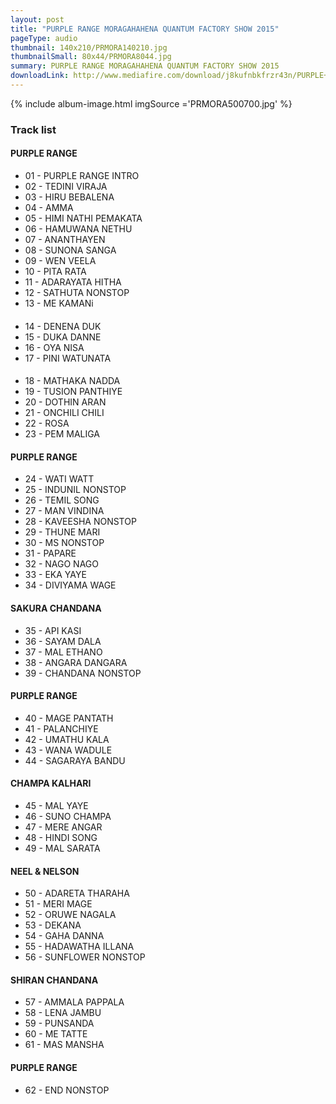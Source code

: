 ```yaml
---
layout: post
title: "PURPLE RANGE MORAGAHAHENA QUANTUM FACTORY SHOW 2015"
pageType: audio
thumbnail: 140x210/PRMORA140210.jpg
thumbnailSmall: 80x44/PRMORA8044.jpg
summary: PURPLE RANGE MORAGAHAHENA QUANTUM FACTORY SHOW 2015
downloadLink: http://www.mediafire.com/download/j8kufnbkfrzr43n/PURPLE+RANGE+MORAGAHAHENA+QUANTUM+FACTORY+SHOW+2015.rar
---
```



{% include album-image.html imgSource ='PRMORA500700.jpg' %}

### Track list 

#### PURPLE RANGE

- 01 - PURPLE RANGE INTRO 
- 02 - TEDINI VIRAJA 
- 03 - HIRU BEBALENA 
- 04 - AMMA 
- 05 - HIMI NATHI PEMAKATA 
- 06 - HAMUWANA NETHU 
- 07 - ANANTHAYEN 
- 08 - SUNONA SANGA 
- 09 - WEN VEELA 
- 10 - PITA RATA 
- 11 - ADARAYATA HITHA 
- 12 - SATHUTA NONSTOP 
- 13 - ME KAMANi


####


- 14 - DENENA DUK 
- 15 - DUKA DANNE 
- 16 - OYA NISA  
- 17 - PINI WATUNATA  


####


- 18 - MATHAKA NADDA 
- 19 - TUSION PANTHIYE 
- 20 - DOTHIN ARAN 
- 21 - ONCHILI CHILI  
- 22 - ROSA  
- 23 - PEM MALIGA 


####   PURPLE RANGE



- 24 - WATI WATT 
- 25 - INDUNIL NONSTOP 
- 26 - TEMIL SONG  
- 27 - MAN VINDINA 
- 28 - KAVEESHA NONSTOP 
- 29 - THUNE MARI  
- 30 - MS NONSTOP 
- 31 - PAPARE 
- 32 - NAGO NAGO 
- 33 - EKA YAYE  
- 34 - DIVIYAMA WAGE 


####   SAKURA CHANDANA



- 35 - API KASI  
- 36 - SAYAM DALA  
- 37 - MAL ETHANO 
- 38 - ANGARA DANGARA  
- 39 - CHANDANA NONSTOP 


####   PURPLE RANGE



- 40 - MAGE PANTATH  
- 41 - PALANCHIYE 
- 42 - UMATHU KALA 
- 43 - WANA WADULE 
- 44 - SAGARAYA BANDU 


####   CHAMPA KALHARI



- 45 - MAL YAYE 
- 46 - SUNO CHAMPA 
- 47 - MERE ANGAR 
- 48 - HINDI SONG 
- 49 - MAL SARATA 


####   NEEL & NELSON



- 50 - ADARETA THARAHA 
- 51 - MERI MAGE 
- 52 - ORUWE NAGALA 
- 53 - DEKANA 
- 54 - GAHA DANNA 
- 55 - HADAWATHA ILLANA  
- 56 - SUNFLOWER NONSTOP  



####   SHIRAN CHANDANA



- 57 - AMMALA PAPPALA 
- 58 - LENA JAMBU 
- 59 - PUNSANDA 
- 60 - ME TATTE 
- 61 - MAS MANSHA

####   PURPLE RANGE


- 62 - END NONSTOP 

